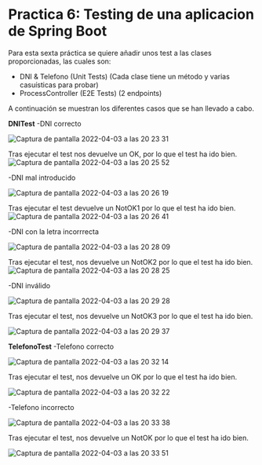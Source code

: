 # Practica 6: Testing de una aplicacion de Spring Boot

Para esta sexta práctica se quiere añadir unos test a las clases proporcionadas, las cuales son:

- DNI & Telefono (Unit Tests) (Cada clase tiene un método y varias casuísticas para probar)
- ProcessController (E2E Tests) (2 endpoints)

A continuación se muestran los diferentes casos que se han llevado a cabo.

**DNITest**
-DNI correcto

![Captura de pantalla 2022-04-03 a las 20 23 31](https://user-images.githubusercontent.com/98181428/161442481-f96803f6-68a4-48c0-801a-98292c892b4a.png)


Tras ejecutar el test nos devuelve un OK, por lo que el test ha ido bien.
![Captura de pantalla 2022-04-03 a las 20 25 52](https://user-images.githubusercontent.com/98181428/161442564-e8ba62c6-52cb-46b2-8727-8d790a251c16.png)


-DNI mal introducido

![Captura de pantalla 2022-04-03 a las 20 26 19](https://user-images.githubusercontent.com/98181428/161442607-233b8828-2c15-452c-8b6f-ad37a87e42d3.png)


Tras ejecutar el test devuelve un NotOK1 por lo que el test ha ido bien.
![Captura de pantalla 2022-04-03 a las 20 26 41](https://user-images.githubusercontent.com/98181428/161442628-71c25645-4280-45f1-b837-b1a2e6e5daaf.png)


-DNI con la letra incorrrecta

![Captura de pantalla 2022-04-03 a las 20 28 09](https://user-images.githubusercontent.com/98181428/161442657-89c0eb1c-df4f-409a-a347-fb2a8353eb10.png)


Tras ejecutar el test, nos devuelve un NotOK2 por lo que el test ha ido bien.
![Captura de pantalla 2022-04-03 a las 20 28 25](https://user-images.githubusercontent.com/98181428/161442685-6601dd72-cff5-4411-8d94-ab342cb36980.png)


-DNI inválido

![Captura de pantalla 2022-04-03 a las 20 29 28](https://user-images.githubusercontent.com/98181428/161442715-a6d480fe-5e25-4b73-9e54-49586eb78062.png)


Tras ejecutar el test, nos devuelve un NotOK3 por lo que el test ha ido bien.

![Captura de pantalla 2022-04-03 a las 20 29 37](https://user-images.githubusercontent.com/98181428/161442819-6daa26f1-9785-464e-9e5e-0517235d006d.png)


**TelefonoTest**
-Telefono correcto

![Captura de pantalla 2022-04-03 a las 20 32 14](https://user-images.githubusercontent.com/98181428/161442853-0bf6af3b-5893-44c7-ac59-44dc96442a8b.png)


Tras ejecutar el test, nos devuelve un OK por lo que el test ha ido bien.

![Captura de pantalla 2022-04-03 a las 20 32 22](https://user-images.githubusercontent.com/98181428/161442863-be0c5afc-10ff-4103-86fd-e0342b69b61e.png)

-Telefono incorrecto

![Captura de pantalla 2022-04-03 a las 20 33 38](https://user-images.githubusercontent.com/98181428/161442885-a0341232-bd87-4339-8176-db908c36f4cf.png)

Tras ejecutar el test, nos devuelve un NotOK por lo que el test ha ido bien.

![Captura de pantalla 2022-04-03 a las 20 33 51](https://user-images.githubusercontent.com/98181428/161442897-d114252d-5ee2-4fc5-beda-d5e2c6fdb08f.png)




